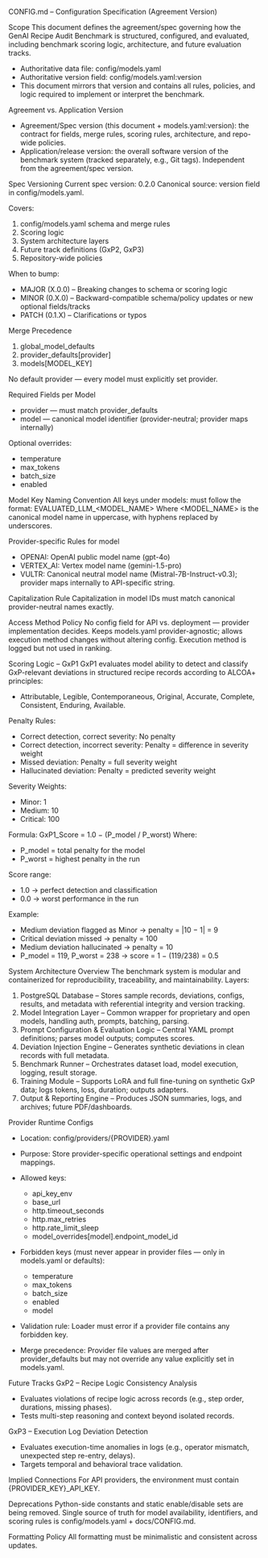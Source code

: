 CONFIG.md – Configuration Specification (Agreement Version)

Scope
This document defines the agreement/spec governing how the GenAI Recipe Audit Benchmark is structured, configured, and evaluated, including benchmark scoring logic, architecture, and future evaluation tracks.

* Authoritative data file: config/models.yaml
* Authoritative version field: config/models.yaml\:version
* This document mirrors that version and contains all rules, policies, and logic required to implement or interpret the benchmark.

Agreement vs. Application Version

* Agreement/Spec version (this document + models.yaml\:version): the contract for fields, merge rules, scoring rules, architecture, and repo-wide policies.
* Application/release version: the overall software version of the benchmark system (tracked separately, e.g., Git tags). Independent from the agreement/spec version.

Spec Versioning
Current spec version: 0.2.0
Canonical source: version field in config/models.yaml.

Covers:

1. config/models.yaml schema and merge rules
2. Scoring logic
3. System architecture layers
4. Future track definitions (GxP2, GxP3)
5. Repository-wide policies

When to bump:

* MAJOR (X.0.0) – Breaking changes to schema or scoring logic
* MINOR (0.X.0) – Backward-compatible schema/policy updates or new optional fields/tracks
* PATCH (0.1.X) – Clarifications or typos

Merge Precedence

1. global\_model\_defaults
2. provider\_defaults\[provider]
3. models\[MODEL\_KEY]

No default provider — every model must explicitly set provider.

Required Fields per Model

* provider — must match provider\_defaults
* model — canonical model identifier (provider-neutral; provider maps internally)

Optional overrides:

* temperature
* max\_tokens
* batch\_size
* enabled

Model Key Naming Convention
All keys under models: must follow the format:
EVALUATED\_LLM\_\<MODEL\_NAME>
Where \<MODEL\_NAME> is the canonical model name in uppercase, with hyphens replaced by underscores.

Provider-specific Rules for model

* OPENAI: OpenAI public model name (gpt-4o)
* VERTEX\_AI: Vertex model name (gemini-1.5-pro)
* VULTR: Canonical neutral model name (Mistral-7B-Instruct-v0.3); provider maps internally to API-specific string.

Capitalization Rule
Capitalization in model IDs must match canonical provider-neutral names exactly.

Access Method Policy
No config field for API vs. deployment — provider implementation decides. Keeps models.yaml provider-agnostic; allows execution method changes without altering config. Execution method is logged but not used in ranking.

Scoring Logic – GxP1
GxP1 evaluates model ability to detect and classify GxP-relevant deviations in structured recipe records according to ALCOA+ principles:

* Attributable, Legible, Contemporaneous, Original, Accurate, Complete, Consistent, Enduring, Available.

Penalty Rules:

* Correct detection, correct severity: No penalty
* Correct detection, incorrect severity: Penalty = difference in severity weight
* Missed deviation: Penalty = full severity weight
* Hallucinated deviation: Penalty = predicted severity weight

Severity Weights:

* Minor: 1
* Medium: 10
* Critical: 100

Formula:
GxP1\_Score = 1.0 − (P\_model / P\_worst)
Where:

* P\_model = total penalty for the model
* P\_worst = highest penalty in the run

Score range:

* 1.0 → perfect detection and classification
* 0.0 → worst performance in the run

Example:

* Medium deviation flagged as Minor → penalty = |10 − 1| = 9
* Critical deviation missed → penalty = 100
* Medium deviation hallucinated → penalty = 10
* P\_model = 119, P\_worst = 238 → score = 1 − (119/238) = 0.5

System Architecture Overview
The benchmark system is modular and containerized for reproducibility, traceability, and maintainability.
Layers:

1. PostgreSQL Database – Stores sample records, deviations, configs, results, and metadata with referential integrity and version tracking.
2. Model Integration Layer – Common wrapper for proprietary and open models, handling auth, prompts, batching, parsing.
3. Prompt Configuration & Evaluation Logic – Central YAML prompt definitions; parses model outputs; computes scores.
4. Deviation Injection Engine – Generates synthetic deviations in clean records with full metadata.
5. Benchmark Runner – Orchestrates dataset load, model execution, logging, result storage.
6. Training Module – Supports LoRA and full fine-tuning on synthetic GxP data; logs tokens, loss, duration; outputs adapters.
7. Output & Reporting Engine – Produces JSON summaries, logs, and archives; future PDF/dashboards.

Provider Runtime Configs

* Location: config/providers/{PROVIDER}.yaml
* Purpose: Store provider-specific operational settings and endpoint mappings.
* Allowed keys:

  * api\_key\_env
  * base\_url
  * http.timeout\_seconds
  * http.max\_retries
  * http.rate\_limit\_sleep
  * model\_overrides\[model].endpoint\_model\_id
* Forbidden keys (must never appear in provider files — only in models.yaml or defaults):

  * temperature
  * max\_tokens
  * batch\_size
  * enabled
  * model
* Validation rule: Loader must error if a provider file contains any forbidden key.
* Merge precedence: Provider file values are merged after provider\_defaults but may not override any value explicitly set in models.yaml.

Future Tracks
GxP2 – Recipe Logic Consistency Analysis

* Evaluates violations of recipe logic across records (e.g., step order, durations, missing phases).
* Tests multi-step reasoning and context beyond isolated records.

GxP3 – Execution Log Deviation Detection

* Evaluates execution-time anomalies in logs (e.g., operator mismatch, unexpected step re-entry, delays).
* Targets temporal and behavioral trace validation.

Implied Connections
For API providers, the environment must contain {PROVIDER\_KEY}\_API\_KEY.

Deprecations
Python-side constants and static enable/disable sets are being removed. Single source of truth for model availability, identifiers, and scoring rules is config/models.yaml + docs/CONFIG.md.

Formatting Policy
All formatting must be minimalistic and consistent across updates.
